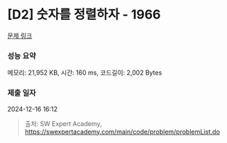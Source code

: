 # [D2] 숫자를 정렬하자 - 1966 

[문제 링크](https://swexpertacademy.com/main/code/problem/problemDetail.do?contestProbId=AV5PrmyKAWEDFAUq) 

### 성능 요약

메모리: 21,952 KB, 시간: 160 ms, 코드길이: 2,002 Bytes

### 제출 일자

2024-12-16 16:12



> 출처: SW Expert Academy, https://swexpertacademy.com/main/code/problem/problemList.do